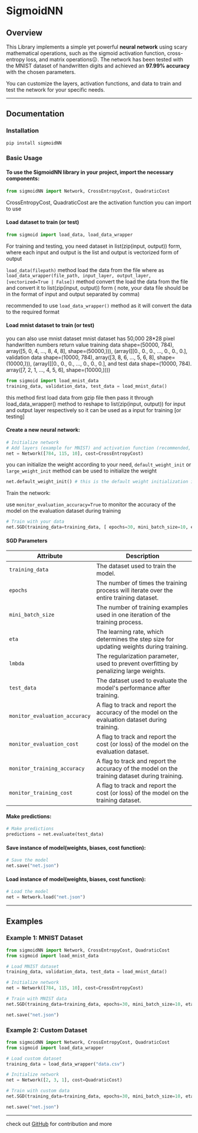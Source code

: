 # SigmoidNN

## Overview

This Library implements a simple yet powerful **neural network** using scary mathematical operations, such as the sigmoid activation function, cross-entropy loss, and matrix operations😖. The network has been tested with the MNIST dataset of handwritten digits and achieved an **97.99% accuracy** with the chosen parameters.

You can customize the layers, activation functions, and data to train and test the network for your specific needs.

---

## Documentation

### Installation

```bash
pip install sigmoidNN
```

### Basic Usage

#### To use the SigmoidNN library in your project, import the necessary components:

```python
from sigmoidNN import Network, CrossEntropyCost, QuadraticCost
```

CrossEntropyCost, QuadraticCost are the activation function you can import to use

#### Load dataset to train (or test)

```python
from sigmoid import load_data, load_data_wrapper
```

For training and testing, you need dataset in list(zip(input, output)) form, where each input and output is the list and output is vectorized form of output

`load_data(filepath)` method load the data from the file where as `load_data_wrapper(file_path, input_layer, output_layer, [vectorized=True | False])` method convert the load the data from the file and convert it to list(zip(input, output)) form ( note, your data file should be in the format of input and output separated by comma)

recommended to use `load_data_wrapper()` method as it will convert the data to the required format

#### Load mnist dataset to train (or test)

you can also use mnist dataset
mnist dataset has 50,000 28*28 pixel handwritten numbers
    return value
        training data shape=(50000, 784), array([5, 0, 4, ..., 8, 4, 8], shape=(50000,))), (array([[0., 0., 0., ..., 0., 0., 0.],
        validation data shape=(10000, 784), array([3, 8, 6, ..., 5, 6, 8], shape=(10000,))), (array([[0., 0., 0., ..., 0., 0., 0.],
        and test data shape=(10000, 784). array([7, 2, 1, ..., 4, 5, 6], shape=(10000,))))

```python
from sigmoid import load_mnist_data
training_data, validation_data, test_data = load_mnist_data()
```

this method first load data from gzip file then pass it through load_data_wrapper() method to reshape to list(zip(input, output)) for input and output layer respectively so it can be used as a input for training [or testing]

#### Create a new neural network:

```python
# Initialize network
# Add layers (example for MNIST) and activation function (recommended, use CrossEntrpyCost for fast training on larger errors)
net = Network([784, 115, 10], cost=CrossEntropyCost)
```

you can initialize the weight according to your need, `default_weight_init` or `large_weight_init` method can be used to initialize the weight

```python
net.default_weight_init() # this is the default weight initialization if nothing is specified
```

Train the network:

use `monitor_evaluation_accuracy=True` to monitor the accuracy of the model on the evaluation dataset during training

```python
# Train with your data
net.SGD(training_data=training_data, [ epochs=30, mini_batch_size=10, eta=3.0], test_data=test_data, monitor_evaluation_accuracy=True)
```

#### SGD Parameters

| Attribute                     | Description                                                                                     |
|-------------------------------|-------------------------------------------------------------------------------------------------|
| `training_data`               | The dataset used to train the model.                                                           |
| `epochs`                      | The number of times the training process will iterate over the entire training dataset.         |
| `mini_batch_size`             | The number of training examples used in one iteration of the training process.                 |
| `eta`                         | The learning rate, which determines the step size for updating weights during training.        |
| `lmbda`                       | The regularization parameter, used to prevent overfitting by penalizing large weights.         |
| `test_data`                   | The dataset used to evaluate the model's performance after training.                           |
| `monitor_evaluation_accuracy` | A flag to track and report the accuracy of the model on the evaluation dataset during training. |
| `monitor_evaluation_cost`     | A flag to track and report the cost (or loss) of the model on the evaluation dataset.          |
| `monitor_training_accuracy`   | A flag to track and report the accuracy of the model on the training dataset during training.   |
| `monitor_training_cost`       | A flag to track and report the cost (or loss) of the model on the training dataset.            |

#### Make predictions:

```python
# Make predictions
predictions = net.evaluate(test_data)
```

#### Save instance of model(weights, biases, cost function):

```python
# Save the model
net.save("net.json")
```

#### Load instance of model(weights, biases, cost function):

```python
# Load the model
net = Network.load("net.json")
```

---

## Examples

### Example 1: MNIST Dataset

```python
from sigmoidNN import Network, CrossEntropyCost, QuadraticCost
from sigmoid import load_mnist_data

# Load MNIST dataset
training_data, validation_data, test_data = load_mnist_data()

# Initialize network
net = Network([784, 115, 10], cost=CrossEntropyCost)

# Train with MNIST data
net.SGD(training_data=training_data, epochs=30, mini_batch_size=10, eta=3.0, test_data=test_data, monitor_evaluation_accuracy=True)

net.save("net.json")
```

### Example 2: Custom Dataset

```python
from sigmoidNN import Network, CrossEntropyCost, QuadraticCost
from sigmoid import load_data_wrapper

# Load custom dataset
training_data = load_data_wrapper("data.csv")

# Initialize network
net = Network([2, 3, 1], cost=QuadraticCost)

# Train with custom data
net.SGD(training_data=training_data, epochs=30, mini_batch_size=10, eta=3.0)

net.save("net.json")
```

---

check out [GitHub]("https://github.com/Anas-github-Acc/SigmoidNN-package") for contribution and more 
